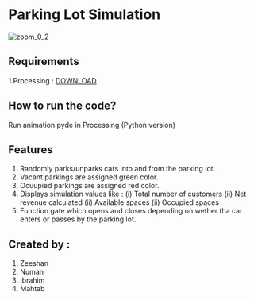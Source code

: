 # Parking Lot Simulation

![zoom_0_2](https://user-images.githubusercontent.com/59512700/106832409-ddd2e400-664e-11eb-8d19-ed4e0da866bd.gif)

## Requirements

1.Processing : [DOWNLOAD](https://processing.org/download/)

## How to run the code?

Run animation.pyde in Processing (Python version)

## Features

1. Randomly parks/unparks cars into and from the parking lot.
2. Vacant parkings are assigned green color.
3. Ocuupied parkings are assigned red color.
4. Displays simulation values like : 
   (i) Total number of customers
   (ii) Net revenue calculated 
   (ii) Available spaces
   (ii) Occupied spaces
5. Function gate which opens and closes depending on wether tha car enters or passes by the parking lot.


## Created by :

1. Zeeshan
2. Numan
3. Ibrahim
4. Mahtab
